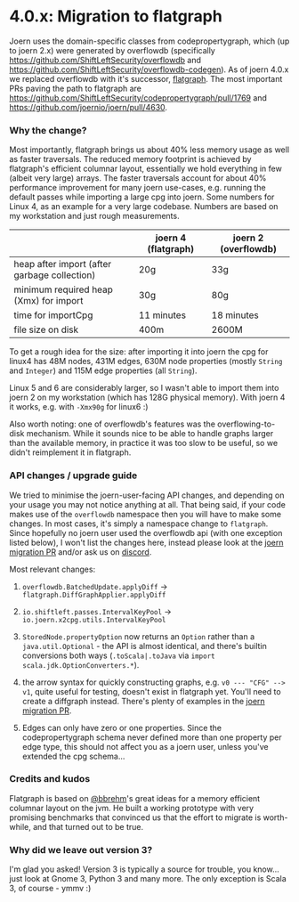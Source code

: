 # 4.0.x: Migration to flatgraph

Joern uses the domain-specific classes from codepropertygraph, which (up to joern 2.x) were generated by overflowdb (specifically https://github.com/ShiftLeftSecurity/overflowdb and https://github.com/ShiftLeftSecurity/overflowdb-codegen). 
As of joern 4.0.x we replaced overflowdb with it's successor, [flatgraph](https://github.com/joernio/flatgraph). The most important PRs paving the path to flatgraph are https://github.com/ShiftLeftSecurity/codepropertygraph/pull/1769 and https://github.com/joernio/joern/pull/4630. 

### Why the change?
Most importantly, flatgraph brings us about 40% less memory usage as well as faster traversals. The reduced memory footprint is achieved by flatgraph's efficient columnar layout, essentially we hold everything in few (albeit very large) arrays. 
The faster traversals account for about 40% performance improvement for many joern use-cases, e.g. running the default passes while importing a large cpg into joern. Some numbers for Linux 4, as an example for a very large codebase. Numbers are based on my workstation and just rough measurements. 

|                             | joern 4 (flatgraph) | joern 2 (overflowdb)
| ---------------------       | ------------------- | --------------------
| heap after import (after garbage collection)| 20g |                33g
| minimum required heap (Xmx) for import      | 30g |                80g
| time for importCpg          |     11 minutes      |         18 minutes
| file size on disk           | 400m                |              2600M

To get a rough idea for the size: after importing it into joern the cpg for linux4 has 48M nodes, 431M edges, 630M node properties (mostly `String` and `Integer`) and 115M edge properties (all `String`).

Linux 5 and 6 are considerably larger, so I wasn't able to import them into joern 2 on my workstation (which has 128G physical memory). With joern 4 it works, e.g. with `-Xmx90g` for linux6 :)

Also worth noting: one of overflowdb's features was the overflowing-to-disk mechanism. While it sounds nice to be able to handle graphs larger than the available memory, in practice it was too slow to be useful, so we didn't reimplement it in flatgraph.

### API changes / upgrade guide
We tried to minimise the joern-user-facing API changes, and depending on your usage you may not notice anything at all. That being said, if your code makes use of the `overflowdb` namespace then you will have to make some changes. In most cases, it's simply a namespace change to `flatgraph`. Since hopefully no joern user used the overflowdb api (with one exception listed below), I won't list the changes here, instead please look at the [joern migration PR](https://github.com/joernio/joern/pull/4630/files) and/or ask us on [discord](https://discord.com/channels/832209896089976854/842699104383533076). 

Most relevant changes:
1) `overflowdb.BatchedUpdate.applyDiff` -> `flatgraph.DiffGraphApplier.applyDiff`
1) `io.shiftleft.passes.IntervalKeyPool` -> `io.joern.x2cpg.utils.IntervalKeyPool`

1) `StoredNode.propertyOption` now returns an `Option` rather than a `java.util.Optional` - the API is almost identical, and there's builtin conversions both ways (`.toScala|.toJava` via `import scala.jdk.OptionConverters.*`).

1) the arrow syntax for quickly constructing graphs, e.g. `v0 --- "CFG" --> v1`, quite useful for testing, doesn't exist in flatgraph yet. You'll need to create a diffgraph instead. There's plenty of examples in the [joern migration PR](https://github.com/joernio/joern/pull/4630/files).

1) Edges can only have zero or one properties. Since the codepropertygraph schema never defined more than one property per edge type, this should not affect you as a joern user, unless you've extended the cpg schema...

### Credits and kudos
Flatgraph is based on [@bbrehm](https://github.com/bbrehm)'s great ideas for a memory efficient columnar layout on the jvm. He built a working prototype with very promising benchmarks that convinced us that the effort to migrate is worth-while, and that turned out to be true. 

### Why did we leave out version 3?
I'm glad you asked! Version 3 is typically a source for trouble, you know... just look at Gnome 3, Python 3 and many more. The only exception is Scala 3, of course - ymmv :)

